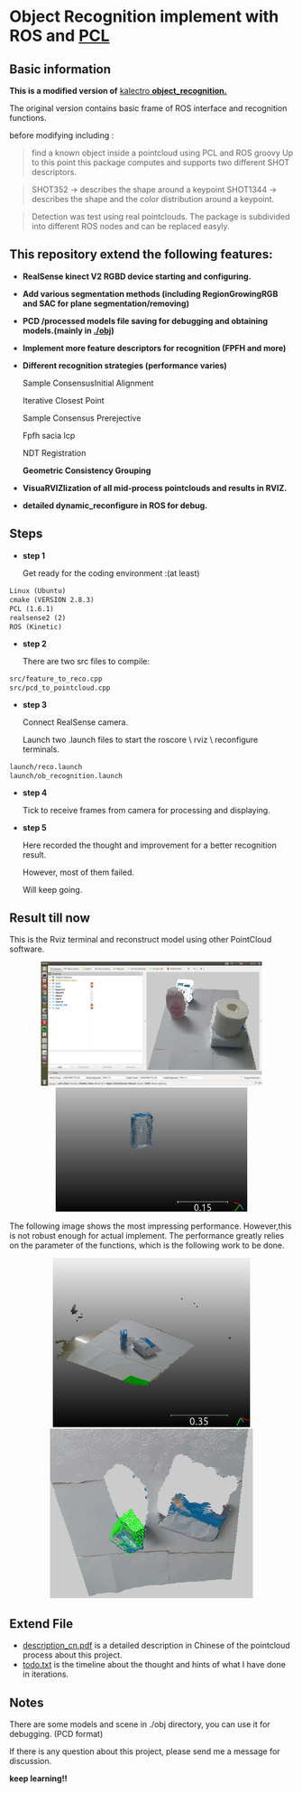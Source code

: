# Object Recognition implement with ROS and [PCL](https://pointcloudlibrary.github.io/documentation/)

## Basic information

**This is a modified version of**  [kalectro  **object_recognition.**](https://github.com/kalectro/object_recognition)

The original version contains basic frame of ROS interface and recognition functions.

before modifying including :

> find a known object inside a pointcloud using PCL and ROS groovy
Up to this point this package computes and supports two different SHOT descriptors.

> SHOT352 -> describes the shape around a keypoint
SHOT1344 -> describes the shape and the color distribution around a keypoint.

> Detection was test using real pointclouds.
The package is subdivided into different ROS nodes and can be replaced easyly. 

<p></p>


##  This repository extend the following features:

* **RealSense kinect V2  RGBD device starting and configuring.**

* **Add various segmentation methods (including RegionGrowingRGB and SAC for plane segmentation/removing)**
* **PCD /processed models file saving for debugging and obtaining models.(mainly in [./obj](./obj))**

* **Implement more feature descriptors for recognition (FPFH and more)<need debug>**

* **Different recognition strategies (performance varies)**

   Sample ConsensusInitial Alignment

  Iterative Closest Point

  Sample Consensus Prerejective

  Fpfh sacia Icp

  NDT Registration

  **Geometric Consistency Grouping**

* **VisuaRVIZlization of all mid-process pointclouds and results in RVIZ.**

* **detailed dynamic_reconfigure in ROS for debug.**

## Steps 

* **step 1**

  Get ready for the coding environment :(at least)

```
Linux (Ubuntu)
cmake (VERSION 2.8.3)
PCL (1.6.1)
realsense2 (2)
ROS (Kinetic)
```

* **step 2**

  There are two src files to compile:

```
src/feature_to_reco.cpp
src/pcd_to_pointcloud.cpp
```

* **step 3**

  Connect RealSense camera.

  Launch two .launch files to start the roscore \ rviz \ reconfigure terminals.

```
launch/reco.launch
launch/ob_recognition.launch
```

* **step 4**

  Tick to receive frames from camera for processing and displaying.



* **step 5**

  Here recorded the thought and improvement for a better recognition result.

  However, most of them failed.

  Will keep going.

  

## Result till now

This is the Rviz terminal and reconstruct model using other PointCloud software.

<div align="center"> <img src="./PNG/mid.png" height="220" /><img src="./PNG/model.png" height="220" /></div>


The following image shows the most impressing performance. However,this is not robust enough for actual implement. The performance greatly relies on  the parameter of the functions, which is the following work to be done.

<div align="center"> <img src="./PNG/scene.png" height="300" />
    <img src="./PNG/reconstruct.png" height="300" /></div>

## Extend File

* [description_cn.pdf](./description_cn.pdf)  is a detailed description in Chinese of the pointcloud process about this project.
* [todo.txt](./todo.txt)  is the timeline about the thought and hints of what I have done in iterations.


## **Notes**

There are some models and scene in ./obj directory, you can use it for debugging. (PCD format)

If there is any question about this project, please send me a message for discussion.

**keep learning!!**



